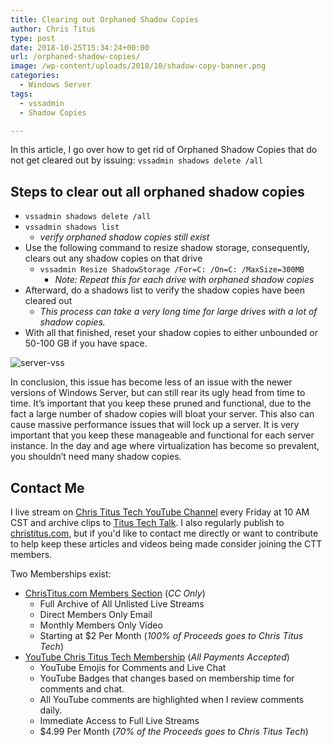 ```yaml
---
title: Clearing out Orphaned Shadow Copies
author: Chris Titus
type: post
date: 2018-10-25T15:34:24+00:00
url: /orphaned-shadow-copies/
image: /wp-content/uploads/2018/10/shadow-copy-banner.png
categories:
  - Windows Server
tags:
  - vssadmin
  - Shadow Copies

---
```

In this article, I go over how to get rid of Orphaned Shadow Copies that do not get cleared out by issuing: `vssadmin shadows delete /all` <!--more-->

## Steps to clear out all orphaned shadow copies

  * `vssadmin shadows delete /all`
  * `vssadmin shadows list` 
      * _verify orphaned shadow copies still exist_
  * Use the following command to resize shadow storage, consequently, clears out any shadow copies on that drive 
      * `vssadmin Resize ShadowStorage /For=C: /On=C: /MaxSize=300MB` 
          * _Note: Repeat this for each drive with orphaned shadow copies_
  * Afterward, do a shadows list to verify the shadow copies have been cleared out 
      * _This process can take a very long time for large drives with a lot of shadow copies._
  * With all that finished, reset your shadow copies to either unbounded or 50-100 GB if you have space.

![server-vss](/wp-content/uploads/2018/10/shadow-copies.png)

In conclusion, this issue has become less of an issue with the newer versions of Windows Server, but can still rear its ugly head from time to time. It&#8217;s important that you keep these pruned and functional, due to the fact a large number of shadow copies will bloat your server. This also can cause massive performance issues that will lock up a server. It is very important that you keep these manageable and functional for each server instance. In the day and age where virtualization has become so prevalent, you shouldn&#8217;t need many shadow copies.

## Contact Me

I live stream on [Chris Titus Tech YouTube Channel][1] every Friday at 10 AM CST and archive clips to [Titus Tech Talk][2]. I also regularly publish to [christitus.com][3], but if you'd like to contact me directly or want to contribute to help keep these articles and videos being made consider joining the CTT members. 

Two Memberships exist:
- [ChrisTitus.com Members Section][4] (_CC Only_)
  - Full Archive of All Unlisted Live Streams
  - Direct Members Only Email
  - Monthly Members Only Video
  - Starting at $2 Per Month (_100% of Proceeds goes to Chris Titus Tech_)
- [YouTube Chris Titus Tech Membership][5] (_All Payments Accepted_)
  - YouTube Emojis for Comments and Live Chat
  - YouTube Badges that changes based on membership time for comments and chat.
  - All YouTube comments are highlighted when I review comments daily. 
  - Immediate Access to Full Live Streams
  - $4.99 Per Month (_70% of the Proceeds goes to Chris Titus Tech_)

 [1]: https://www.youtube.com/c/ChrisTitusTech
 [2]: https://www.youtube.com/c/ChrisTitusTechStreams
 [3]: https://christitus.com/
 [4]: https://christitus.com/members
 [5]: https://links.christitus.com/join